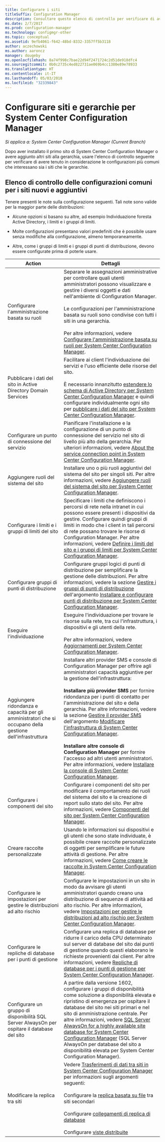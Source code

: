 ```yaml
---
title: Configurare i siti
titleSuffix: Configuration Manager
description: Consultare questo elenco di controllo per verificare di aver tenuto in considerazione le configurazioni più comuni che interessano sia i siti che le gerarchie.
ms.date: 2/7/2017
ms.prod: configuration-manager
ms.technology: configmgr-other
ms.topic: conceptual
ms.assetid: 9efb4061-f642-48bd-8332-3357ff5b3118
author: aczechowski
ms.author: aaroncz
manager: dougeby
ms.openlocfilehash: 8a74f998c7bae22d94f2471724c2d51de918dfc4
ms.sourcegitcommit: 0b0c2735c4ed822731ae069b4cc1380e89e78933
ms.translationtype: HT
ms.contentlocale: it-IT
ms.lasthandoff: 05/03/2018
ms.locfileid: "32339843"
---
```

# <a name="configure-sites-and-hierarchies-for-system-center-configuration-manager"></a>Configurare siti e gerarchie per System Center Configuration Manager

*Si applica a: System Center Configuration Manager (Current Branch)*

Dopo aver installato il primo sito di System Center Configuration Manager o avere aggiunto altri siti alla gerarchia, usare l'elenco di controllo seguente per verificare di avere tenuto in considerazione le configurazioni più comuni che interessano sia i siti che le gerarchie.  

## <a name="checklist-of-common-configurations-for-new-and-additional-sites"></a>Elenco di controllo delle configurazioni comuni per i siti nuovi e aggiuntivi  
Tenere presenti le note sulla configurazione seguenti. Tali note sono valide per la maggior parte delle distribuzioni:

-   Alcune opzioni si basano su altre, ad esempio Individuazione foresta Active Directory, i limiti e i gruppi di limiti.  

-   Molte configurazioni presentano valori predefiniti che è possibile usare senza modifiche alla configurazione, almeno temporaneamente.  

-   Altre, come i gruppi di limiti e i gruppi di punti di distribuzione, devono essere configurate prima di poterle usare.  

|Action|Dettagli|  
|------------|-------------|  
|Configurare l'amministrazione basata su ruoli|Separare le assegnazioni amministrative per controllare quali utenti amministratori possono visualizzare e gestire i diversi oggetti e dati nell'ambiente di Configuration Manager.<br /><br /> Le configurazioni per l'amministrazione basata su ruoli sono condivise con tutti i siti in una gerarchia.   <br/><br/>Per altre informazioni, vedere [Configurare l'amministrazione basata su ruoli per System Center Configuration Manager](../../../../core/servers/deploy/configure/configure-role-based-administration.md).|  
|Pubblicare i dati del sito in Active Directory Domain Services|Facilitare ai client l'individuazione dei servizi e l'uso efficiente delle risorse del sito.<br /><br /> È necessario innanzitutto [estendere lo schema di Active Directory per System Center Configuration Manager](../../../../core/plan-design/network/extend-the-active-directory-schema.md) e quindi configurare individualmente ogni sito per [pubblicare i dati del sito per System Center Configuration Manager](../../../../core/servers/deploy/configure/publish-site-data.md).|  
|Configurare un punto di connessione del servizio|Pianificare l'installazione e la configurazione di un punto di connessione del servizio nel sito di livello più alto della gerarchia. Per ulteriori informazioni, vedere [About the service connection point in System Center Configuration Manager](../../../../core/servers/deploy/configure/about-the-service-connection-point.md).|  
|Aggiungere ruoli del sistema del sito|Installare uno o più ruoli aggiuntivi del sistema del sito per singoli siti.  Per altre informazioni, vedere [Aggiungere ruoli del sistema del sito per System Center Configuration Manager](../../../../core/servers/deploy/configure/add-site-system-roles.md).|  
|Configurare i limiti e i gruppi di limiti del sito|Specificare i limiti che definiscono i percorsi di rete nella intranet in cui possono essere presenti i dispositivi da gestire. Configurare quindi gruppi di limiti in modo che i client in tali percorsi di rete possano trovare le risorse di Configuration Manager. Per altre informazioni, vedere [Definire i limiti del sito e i gruppi di limiti per System Center Configuration Manager](../../../../core/servers/deploy/configure/define-site-boundaries-and-boundary-groups.md).|  
|Configurare gruppi di punti di distribuzione|Configurare gruppi logici di punti di distribuzione per semplificare la gestione delle distribuzioni. Per altre informazioni, vedere la sezione [Gestire i gruppi di punti di distribuzione](../../../../core/servers/deploy/configure/install-and-configure-distribution-points.md#bkmk_manage) dell'argomento [Installare e configurare punti di distribuzione per System Center Configuration Manager](../../../../core/servers/deploy/configure/install-and-configure-distribution-points.md).|  
|Eseguire l'individuazione|Eseguire l'individuazione per trovare le risorse sulla rete, tra cui l'infrastruttura, i dispositivi e gli utenti della rete.<br /><br /> Per altre informazioni, vedere [Aggiornamenti per System Center Configuration Manager](../../../../core/servers/deploy/configure/run-discovery.md).|  
|Aggiungere ridondanza e capacità per gli amministratori che si occupano della gestione dell'infrastruttura|Installare altri provider SMS e console di Configuration Manager per offrire agli amministratori capacità aggiuntive per la gestione dell'infrastruttura:<br /><br /> **Installare più provider SMS** per fornire ridondanza per i punti di contatto per l'amministrazione del sito e della gerarchia. Per altre informazioni, vedere la sezione [Gestire il provider SMS](../../../../core/servers/manage/modify-your-infrastructure.md#BKMK_ManageSMSprovider) dell'argomento [Modificare l'infrastruttura di System Center Configuration Manager](../../../../core/servers/manage/modify-your-infrastructure.md).<br /><br /> **Installare altre console di Configuration Manager** per fornire l'accesso ad altri utenti amministratori. Per altre informazioni, vedere [Installare la console di System Center Configuration Manager](../../../../core/servers/deploy/install/install-consoles.md).|  
|Configurare i componenti del sito|Configurare i componenti del sito per modificare il comportamento dei ruoli del sistema del sito e la creazione di report sullo stato del sito. Per altre informazioni, vedere [Componenti del sito per System Center Configuration Manager](../../../../core/servers/deploy/configure/site-components.md).|  
|Creare raccolte personalizzate|Usando le informazioni sui dispositivi e gli utenti che sono state individuate, è possibile creare raccolte personalizzate di oggetti per semplificare le future attività di gestione. Per altre informazioni, vedere [Come creare le raccolte in System Center Configuration Manager](../../../../core/clients/manage/collections/create-collections.md).|  
|Configurare le impostazioni per gestire le distribuzioni ad alto rischio|Configurare le impostazioni in un sito in modo da avvisare gli utenti amministratori quando creano una distribuzione di sequenze di attività ad alto rischio.  Per altre informazioni, vedere [Impostazioni per gestire le distribuzioni ad alto rischio per System Center Configuration Manager](../../../../protect/understand/settings-to-manage-high-risk-deployments.md).|  
|Configurare le repliche di database per i punti di gestione|Configurare una replica di database per ridurre il carico della CPU determinato sul server di database del sito dai punti di gestione quando questi elaborano le richieste provenienti dai client. Per altre informazioni, vedere [Repliche di database per i punti di gestione per System Center Configuration Manager](../../../../core/servers/deploy/configure/database-replicas-for-management-points.md).|  
|Configurare un gruppo di disponibilità SQL Server AlwaysOn per ospitare il database del sito|A partire dalla versione 1602, configurare i gruppi di disponibilità come soluzione a disponibilità elevata e ripristino di emergenza per ospitare il database del sito nei siti primari e nel sito di amministrazione centrale. Per altre informazioni, vedere [SQL Server AlwaysOn for a highly available site database for System Center Configuration Manager](../../../../core/servers/deploy/configure/sql-server-alwayson-for-a-highly-available-site-database.md) (SQL Server AlwaysOn per database del sito a disponibilità elevata per System Center Configuration Manager).|  
|Modificare la replica tra siti|Vedere [Trasferimenti di dati tra siti in System Center Configuration Manager](../../../../core/servers/manage/data-transfers-between-sites.md) per informazioni sugli argomenti seguenti:<br /><br /> Configurare la [replica basata su file](../../../../core/servers/manage/data-transfers-between-sites.md#bkmk_fileroute) tra siti secondari<br /><br /> Configurare [collegamenti di replica di database](../../../../core/servers/manage/data-transfers-between-sites.md#bkmk_Dblinks)<br /><br /> Configurare [viste distribuite](../../../../core/servers/manage/data-transfers-between-sites.md#bkmk_distviews)|  
